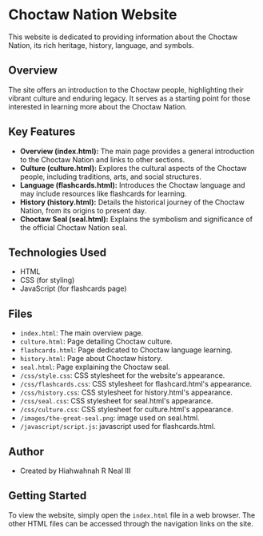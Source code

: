 # Choctaw Nation Website

This website is dedicated to providing information about the Choctaw Nation, its rich heritage, history, language, and symbols.

## Overview

The site offers an introduction to the Choctaw people, highlighting their vibrant culture and enduring legacy. It serves as a starting point for those interested in learning more about the Choctaw Nation.

## Key Features

* **Overview (index.html):** The main page provides a general introduction to the Choctaw Nation and links to other sections.
* **Culture (culture.html):** Explores the cultural aspects of the Choctaw people, including traditions, arts, and social structures.
* **Language (flashcards.html):** Introduces the Choctaw language and may include resources like flashcards for learning.
* **History (history.html):** Details the historical journey of the Choctaw Nation, from its origins to present day.
* **Choctaw Seal (seal.html):** Explains the symbolism and significance of the official Choctaw Nation seal.

## Technologies Used

* HTML
* CSS (for styling)
* JavaScript (for flashcards page)

## Files

* `index.html`:  The main overview page.
* `culture.html`: Page detailing Choctaw culture.
* `flashcards.html`:  Page dedicated to Choctaw language learning.
* `history.html`:  Page about Choctaw history.
* `seal.html`:  Page explaining the Choctaw seal.
* `/css/style.css`:  CSS stylesheet for the website's appearance.
* `/css/flashcards.css`:  CSS stylesheet for flashcard.html's appearance.
* `/css/history.css`:  CSS stylesheet for history.html's appearance.
* `/css/seal.css`:  CSS stylesheet for seal.html's appearance.
* `/css/culture.css`:  CSS stylesheet for culture.html's appearance.
* `/images/the-great-seal.png`:  image used on seal.html.
* `/javascript/script.js`:  javascript used for flashcards.html.

## Author

* Created by Hiahwahnah R Neal III

## Getting Started

To view the website, simply open the `index.html` file in a web browser.  The other HTML files can be accessed through the navigation links on the site.
